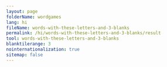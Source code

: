 ```yaml
---
layout: page
folderName: wordgames
lang: hi
fileName: words-with-these-letters-and-3-blanks
permalink: /hi/words-with-these-letters-and-3-blanks/result
tool: words-with-these-letters-and-3-blanks
blanktilerange: 3
nointernationalization: true
sitemap: false
---
```

